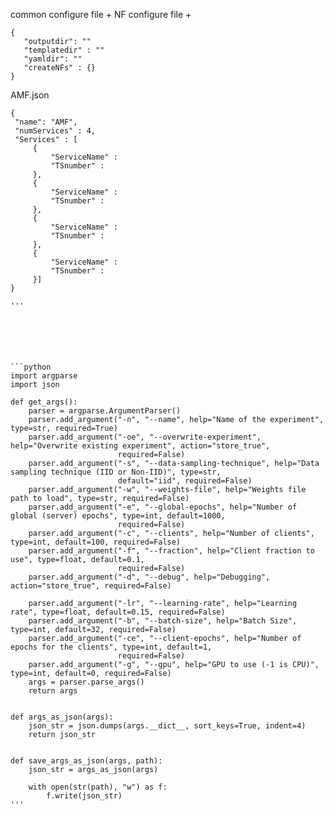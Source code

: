 common configure file + NF configure file + 
```
{
   "outputdir": ""
   "templatedir" : ""
   "yamldir": ""
   "createNFs" : {}
}
```
AMF.json
```
{
 "name": "AMF",
 "numServices" : 4,
 "Services" : [
     { 
         "ServiceName" : 
         "TSnumber" : 
     },
     { 
         "ServiceName" : 
         "TSnumber" : 
     },
     { 
         "ServiceName" : 
         "TSnumber" : 
     },
     { 
         "ServiceName" : 
         "TSnumber" : 
     }]
}

'''






```python
import argparse
import json

def get_args():
    parser = argparse.ArgumentParser()
    parser.add_argument("-n", "--name", help="Name of the experiment", type=str, required=True)
    parser.add_argument("-oe", "--overwrite-experiment", help="Overwrite existing experiment", action="store_true",
                        required=False)
    parser.add_argument("-s", "--data-sampling-technique", help="Data sampling technique (IID or Non-IID)", type=str,
                        default="iid", required=False)
    parser.add_argument("-w", "--weights-file", help="Weights file path to load", type=str, required=False)
    parser.add_argument("-e", "--global-epochs", help="Number of global (server) epochs", type=int, default=1000,
                        required=False)
    parser.add_argument("-c", "--clients", help="Number of clients", type=int, default=100, required=False)
    parser.add_argument("-f", "--fraction", help="Client fraction to use", type=float, default=0.1,
                        required=False)
    parser.add_argument("-d", "--debug", help="Debugging", action="store_true", required=False)

    parser.add_argument("-lr", "--learning-rate", help="Learning rate", type=float, default=0.15, required=False)
    parser.add_argument("-b", "--batch-size", help="Batch Size", type=int, default=32, required=False)
    parser.add_argument("-ce", "--client-epochs", help="Number of epochs for the clients", type=int, default=1,
                        required=False)
    parser.add_argument("-g", "--gpu", help="GPU to use (-1 is CPU)", type=int, default=0, required=False)
    args = parser.parse_args()
    return args


def args_as_json(args):
    json_str = json.dumps(args.__dict__, sort_keys=True, indent=4)
    return json_str


def save_args_as_json(args, path):
    json_str = args_as_json(args)

    with open(str(path), "w") as f:
        f.write(json_str)
'''
